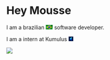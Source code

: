 <h1>Hey Mousse</h2>

<p>I am a brazilian <img src="img/brazil-flag.jpg" height="12"> software developer.</p>

<p>I am a intern at Kumulus <img src="img/kumulus.png" height="12"></p>

<img src="https://github-readme-stats-eight-theta.vercel.app/api?username=gabrielpaoli-dev&show_icons=true&theme=dracula&include_all_commits=true&count_private=true">

